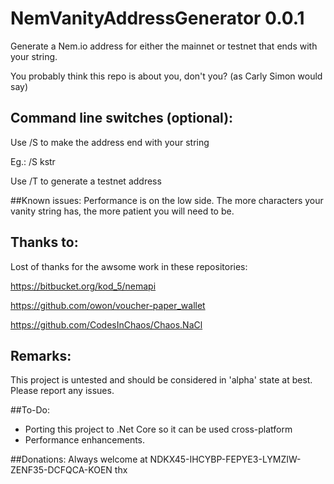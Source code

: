 # NemVanityAddressGenerator 0.0.1
Generate a Nem.io address for either the mainnet or testnet that ends with your string.

You probably think this repo is about you, don't you? (as Carly Simon would say) 

## Command line switches (optional):
Use /S <string> to make the address end with your string

Eg.: /S kstr


Use /T to generate a testnet address


##Known issues:
Performance is on the low side.  The more characters your vanity string has, the more patient you will need to be.


## Thanks to:
Lost of thanks for the awsome work in these repositories:

https://bitbucket.org/kod_5/nemapi

https://github.com/owon/voucher-paper_wallet

https://github.com/CodesInChaos/Chaos.NaCl

## Remarks:
This project is untested and should be considered in 'alpha' state at best.
Please report any issues.

##To-Do:
  * Porting this project to .Net Core so it can be used cross-platform
  * Performance enhancements.

##Donations:
Always welcome at NDKX45-IHCYBP-FEPYE3-LYMZIW-ZENF35-DCFQCA-KOEN
thx
